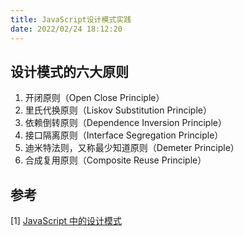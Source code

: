 ```yaml
---
title: JavaScript设计模式实践
date: 2022/02/24 18:12:20
---
```


## 设计模式的六大原则

1. 开闭原则（Open Close Principle）
2. 里氏代换原则（Liskov Substitution Principle）
3. 依赖倒转原则（Dependence Inversion Principle）
4. 接口隔离原则（Interface Segregation Principle）
5. 迪米特法则，又称最少知道原则（Demeter Principle）
6. 合成复用原则（Composite Reuse Principle）

## 参考

[1] [JavaScript 中的设计模式](https://www.bookstack.cn/read/design-pattern-in-javascript/README.md)
